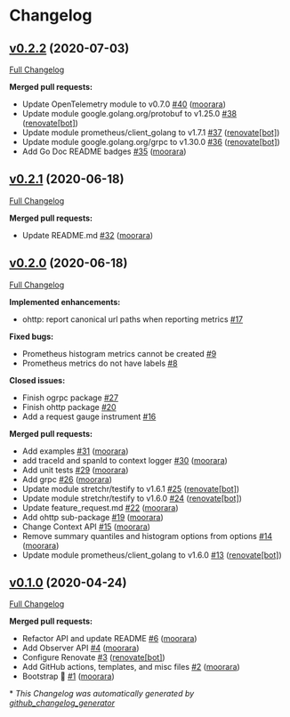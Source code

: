 # Changelog

## [v0.2.2](https://github.com/moorara/observer/tree/v0.2.2) (2020-07-03)

[Full Changelog](https://github.com/moorara/observer/compare/v0.2.1...v0.2.2)

**Merged pull requests:**

- Update OpenTelemetry module to v0.7.0 [\#40](https://github.com/moorara/observer/pull/40) ([moorara](https://github.com/moorara))
- Update module google.golang.org/protobuf to v1.25.0 [\#38](https://github.com/moorara/observer/pull/38) ([renovate[bot]](https://github.com/apps/renovate))
- Update module prometheus/client\_golang to v1.7.1 [\#37](https://github.com/moorara/observer/pull/37) ([renovate[bot]](https://github.com/apps/renovate))
- Update module google.golang.org/grpc to v1.30.0 [\#36](https://github.com/moorara/observer/pull/36) ([renovate[bot]](https://github.com/apps/renovate))
- Add Go Doc README badges [\#35](https://github.com/moorara/observer/pull/35) ([moorara](https://github.com/moorara))

## [v0.2.1](https://github.com/moorara/observer/tree/v0.2.1) (2020-06-18)

[Full Changelog](https://github.com/moorara/observer/compare/v0.2.0...v0.2.1)

**Merged pull requests:**

- Update README.md [\#32](https://github.com/moorara/observer/pull/32) ([moorara](https://github.com/moorara))

## [v0.2.0](https://github.com/moorara/observer/tree/v0.2.0) (2020-06-18)

[Full Changelog](https://github.com/moorara/observer/compare/v0.1.0...v0.2.0)

**Implemented enhancements:**

- ohttp: report canonical url paths when reporting metrics [\#17](https://github.com/moorara/observer/issues/17)

**Fixed bugs:**

- Prometheus histogram metrics cannot be created [\#9](https://github.com/moorara/observer/issues/9)
- Prometheus metrics do not have labels [\#8](https://github.com/moorara/observer/issues/8)

**Closed issues:**

- Finish ogrpc package [\#27](https://github.com/moorara/observer/issues/27)
- Finish ohttp package [\#20](https://github.com/moorara/observer/issues/20)
- Add a request gauge instrument [\#16](https://github.com/moorara/observer/issues/16)

**Merged pull requests:**

- Add examples [\#31](https://github.com/moorara/observer/pull/31) ([moorara](https://github.com/moorara))
- add traceId and spanId to context logger [\#30](https://github.com/moorara/observer/pull/30) ([moorara](https://github.com/moorara))
- Add unit tests [\#29](https://github.com/moorara/observer/pull/29) ([moorara](https://github.com/moorara))
- Add grpc [\#26](https://github.com/moorara/observer/pull/26) ([moorara](https://github.com/moorara))
- Update module stretchr/testify to v1.6.1 [\#25](https://github.com/moorara/observer/pull/25) ([renovate[bot]](https://github.com/apps/renovate))
- Update module stretchr/testify to v1.6.0 [\#24](https://github.com/moorara/observer/pull/24) ([renovate[bot]](https://github.com/apps/renovate))
- Update feature\_request.md [\#22](https://github.com/moorara/observer/pull/22) ([moorara](https://github.com/moorara))
- Add ohttp sub-package [\#19](https://github.com/moorara/observer/pull/19) ([moorara](https://github.com/moorara))
- Change Context API [\#15](https://github.com/moorara/observer/pull/15) ([moorara](https://github.com/moorara))
- Remove summary quantiles and histogram options from options [\#14](https://github.com/moorara/observer/pull/14) ([moorara](https://github.com/moorara))
- Update module prometheus/client\_golang to v1.6.0 [\#13](https://github.com/moorara/observer/pull/13) ([renovate[bot]](https://github.com/apps/renovate))

## [v0.1.0](https://github.com/moorara/observer/tree/v0.1.0) (2020-04-24)

[Full Changelog](https://github.com/moorara/observer/compare/b854e571647301ebf995530765781fe0ea555904...v0.1.0)

**Merged pull requests:**

- Refactor API and update README [\#6](https://github.com/moorara/observer/pull/6) ([moorara](https://github.com/moorara))
- Add Observer API [\#4](https://github.com/moorara/observer/pull/4) ([moorara](https://github.com/moorara))
- Configure Renovate [\#3](https://github.com/moorara/observer/pull/3) ([renovate[bot]](https://github.com/apps/renovate))
- Add GitHub actions, templates, and misc files [\#2](https://github.com/moorara/observer/pull/2) ([moorara](https://github.com/moorara))
- Bootstrap 🚀 [\#1](https://github.com/moorara/observer/pull/1) ([moorara](https://github.com/moorara))



\* *This Changelog was automatically generated by [github_changelog_generator](https://github.com/github-changelog-generator/github-changelog-generator)*
